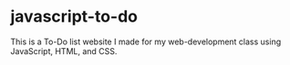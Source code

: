 # javascript-to-do
This is a To-Do list website I made for my web-development class using JavaScript, HTML, and CSS.
